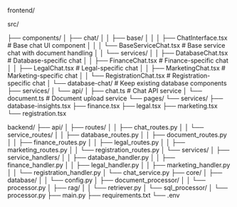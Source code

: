 frontend/

src/

├── components/
│   ├── chat/
│   │   ├── base/
│   │   │   ├── ChatInterface.tsx       # Base chat UI component
│   │   │   └── BaseServiceChat.tsx     # Base service chat with document handling
│   │   └── services/
│   │       ├── DatabaseChat.tsx        # Database-specific chat
│   │       ├── FinanceChat.tsx         # Finance-specific chat
│   │       ├── LegalChat.tsx           # Legal-specific chat
│   │       ├── MarketingChat.tsx       # Marketing-specific chat
│   │       └── RegistrationChat.tsx    # Registration-specific chat
│   └── database-chat/                  # Keep existing database components
├── services/
│   └── api/
│       ├── chat.ts                     # Chat API service
│       └── document.ts                 # Document upload service
└── pages/
    └── services/
        ├── database-insights.tsx
        ├── finance.tsx
        ├── legal.tsx
        ├── marketing.tsx
        └── registration.tsx



backend/
├── api/
│   ├── routes/
│   │   ├── chat_routes.py
│   │   └── service_routes/
│   │       ├── database_routes.py
│   │       ├── document_routes.py
│   │       ├── finance_routes.py
│   │       ├── legal_routes.py
│   │       ├── marketing_routes.py
│   │       └── registration_routes.py
│   └── services/
│       ├── service_handlers/
│       │   ├── database_handler.py
│       │   ├── finance_handler.py
│       │   ├── legal_handler.py
│       │   ├── marketing_handler.py
│       │   └── registration_handler.py
│       └── chat_service.py
├── core/
│   ├── database/
│   │   └── config.py
│   ├── document_processor/
│   │   └── processor.py
│   ├── rag/
│   │   └── retriever.py
│   └── sql_processor/
│       └── processor.py
├── main.py
├── requirements.txt
└── .env
